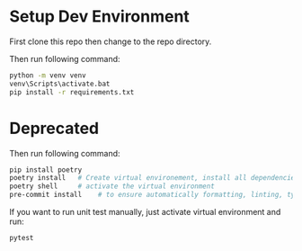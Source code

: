 # Setup Dev Environment

First clone this repo then change to the repo directory.

Then run following command:
```sh
python -m venv venv
venv\Scripts\activate.bat
pip install -r requirements.txt
```

# Deprecated
Then run following command:
```sh
pip install poetry
poetry install   # Create virtual environement, install all dependencies for the project
poetry shell     # activate the virtual environment
pre-commit install    # to ensure automatically formatting, linting, type checking and testing before every commit
```

If you want to run unit test manually, just activate virtual environment and run:
```sh
pytest
```